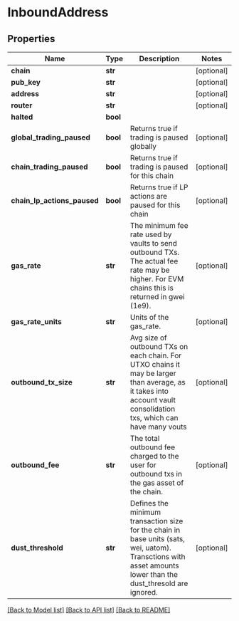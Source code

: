 # InboundAddress

## Properties
Name | Type | Description | Notes
------------ | ------------- | ------------- | -------------
**chain** | **str** |  | [optional] 
**pub_key** | **str** |  | [optional] 
**address** | **str** |  | [optional] 
**router** | **str** |  | [optional] 
**halted** | **bool** |  | 
**global_trading_paused** | **bool** | Returns true if trading is paused globally | [optional] 
**chain_trading_paused** | **bool** | Returns true if trading is paused for this chain | [optional] 
**chain_lp_actions_paused** | **bool** | Returns true if LP actions are paused for this chain | [optional] 
**gas_rate** | **str** | The minimum fee rate used by vaults to send outbound TXs. The actual fee rate may be higher. For EVM chains this is returned in gwei (1e9). | [optional] 
**gas_rate_units** | **str** | Units of the gas_rate. | [optional] 
**outbound_tx_size** | **str** | Avg size of outbound TXs on each chain. For UTXO chains it may be larger than average, as it takes into account vault consolidation txs, which can have many vouts | [optional] 
**outbound_fee** | **str** | The total outbound fee charged to the user for outbound txs in the gas asset of the chain. | [optional] 
**dust_threshold** | **str** | Defines the minimum transaction size for the chain in base units (sats, wei, uatom). Transctions with asset amounts lower than the dust_thresold are ignored. | [optional] 

[[Back to Model list]](../README.md#documentation-for-models) [[Back to API list]](../README.md#documentation-for-api-endpoints) [[Back to README]](../README.md)

